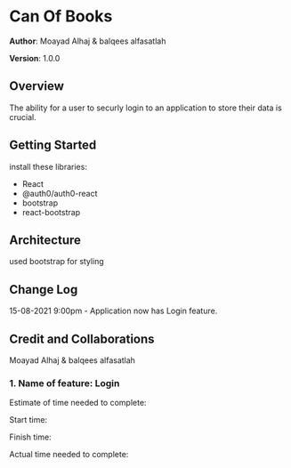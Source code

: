 # Can Of Books

**Author**: Moayad Alhaj & balqees alfasatlah

**Version**: 1.0.0

## Overview

The ability for a user to securly login to an application to store their data is crucial.

## Getting Started

install these libraries:

- React
- @auth0/auth0-react
- bootstrap
- react-bootstrap

## Architecture

used bootstrap for styling

## Change Log

15-08-2021 9:00pm - Application now has Login feature.

## Credit and Collaborations

Moayad Alhaj & balqees alfasatlah

### 1. Name of feature: Login

Estimate of time needed to complete:

Start time:

Finish time:

Actual time needed to complete:
